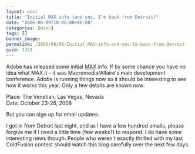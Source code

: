 ```yaml
---
layout: post
title: "Initial MAX info (and yes, I'm back from Detroit)"
date: "2006-06-09T10:06:00+06:00"
categories: [misc]
tags: []
banner_image: 
permalink: /2006/06/09/Initial-MAX-info-and-yes-Im-back-from-Detroit
guid: 1322
---
```


Adobe has released some initial <a href="http://www.adobe.com/events/max/">MAX</a> info. If by some chance you have no idea what MAX it - it was Macromedia/Allaire's main development conference. Adobe is running things now so it should be interesting to see how it works this year. Only a few details are known now:

Place: The Venetian, Las Vegas, Nevada<br>
Date: October 23-26, 2006

But you can sign up for email updates. 

I got in from Detroit last night, and as I have a few hundred emails, please forgive me if I need a little time (few weeks?) to respond. I do have some interesting news though. People who weren't exactly thrilled with my last ColdFusion contest should watch this blog carefully over the next few days.